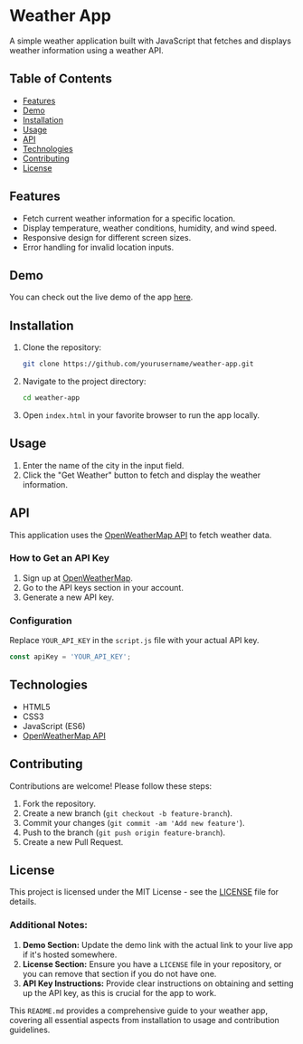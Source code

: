 
# Weather App

A simple weather application built with JavaScript that fetches and displays weather information using a weather API.

## Table of Contents
- [Features](#features)
- [Demo](#demo)
- [Installation](#installation)
- [Usage](#usage)
- [API](#api)
- [Technologies](#technologies)
- [Contributing](#contributing)
- [License](#license)

## Features
- Fetch current weather information for a specific location.
- Display temperature, weather conditions, humidity, and wind speed.
- Responsive design for different screen sizes.
- Error handling for invalid location inputs.

## Demo
You can check out the live demo of the app [here](#).

## Installation
1. Clone the repository:
   ```sh
   git clone https://github.com/yourusername/weather-app.git
   ```
2. Navigate to the project directory:
   ```sh
   cd weather-app
   ```
3. Open `index.html` in your favorite browser to run the app locally.

## Usage
1. Enter the name of the city in the input field.
2. Click the "Get Weather" button to fetch and display the weather information.

## API
This application uses the [OpenWeatherMap API](https://openweathermap.org/api) to fetch weather data.

### How to Get an API Key
1. Sign up at [OpenWeatherMap](https://home.openweathermap.org/users/sign_up).
2. Go to the API keys section in your account.
3. Generate a new API key.

### Configuration
Replace `YOUR_API_KEY` in the `script.js` file with your actual API key.
```javascript
const apiKey = 'YOUR_API_KEY';
```

## Technologies
- HTML5
- CSS3
- JavaScript (ES6)
- [OpenWeatherMap API](https://openweathermap.org/api)

## Contributing
Contributions are welcome! Please follow these steps:
1. Fork the repository.
2. Create a new branch (`git checkout -b feature-branch`).
3. Commit your changes (`git commit -am 'Add new feature'`).
4. Push to the branch (`git push origin feature-branch`).
5. Create a new Pull Request.

## License
This project is licensed under the MIT License - see the [LICENSE](LICENSE) file for details.



### Additional Notes:

1. **Demo Section:** Update the demo link with the actual link to your live app if it's hosted somewhere.
2. **License Section:** Ensure you have a `LICENSE` file in your repository, or you can remove that section if you do not have one.
3. **API Key Instructions:** Provide clear instructions on obtaining and setting up the API key, as this is crucial for the app to work.

This `README.md` provides a comprehensive guide to your weather app, covering all essential aspects from installation to usage and contribution guidelines.